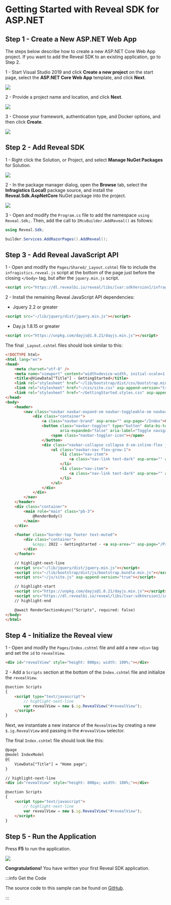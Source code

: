 # Getting Started with Reveal SDK for ASP.NET

## Step 1 - Create a New ASP.NET Web App

The steps below describe how to create a new ASP.NET Core Web App project. If you want to add the Reveal SDK to an existing application, go to Step 2.

1 - Start Visual Studio 2019 and click **Create a new project** on the start page, select the **ASP.NET Core Web App** template, and click **Next**.

![](images/getting-started-new-asp-net-core-web-app-project.jpg)

2 - Provide a project name and location, and click **Next**.

![](images/getting-started-new-asp-net-core-web-app-name.jpg)

3 - Choose your framework, authentication type, and Docker options, and then click **Create**.

![](images/getting-started-new-asp-net-core-web-app-info.jpg)

## Step 2 - Add Reveal SDK

1 - Right click the Solution, or Project, and select **Manage NuGet Packages** for Solution.

![](images/getting-started-nuget-packages-manage.jpg)

2 - In the package manager dialog, open the **Browse** tab, select the **Infragistics (Local)** package source, and install the **Reveal.Sdk.AspNetCore** NuGet package into the project.

![](images/getting-started-nuget-packages-install.jpg)

3 - Open and modify the `Program.cs` file to add the namespace `using Reveal.Sdk;`. Then, add the call to `IMcvBuilder.AddReveal()` as follows:

```cs
using Reveal.Sdk;

builder.Services.AddRazorPages().AddReveal();
```

## Step 3 - Add Reveal JavaScript API

1 - Open and modify the `Pages/Shared/_Layout.cshtml` file to include the `infragistics.reveal.js` script at the bottom of the page just before the closing `</body>` tag, but after the `jquery.min.js` script.

```html
<script src="https://dl.revealbi.io/reveal/libs/[var:sdkVersion]/infragistics.reveal.js"></script>
```

2 - Install the remaining Reveal JavaScript API dependencies:

- Jquery 2.2 or greater

```html
<script src="~/lib/jquery/dist/jquery.min.js"></script>
```

- Day.js 1.8.15 or greater

```html
<script src="https://unpkg.com/dayjs@1.8.21/dayjs.min.js"></script>
```

The final `_Layout.cshtml` files should look similar to this:

```html title="Pages/Shared/_Layout.cshtml"
<!DOCTYPE html>
<html lang="en">
<head>
    <meta charset="utf-8" />
    <meta name="viewport" content="width=device-width, initial-scale=1.0" />
    <title>@ViewData["Title"] - GettingStarted</title>
    <link rel="stylesheet" href="~/lib/bootstrap/dist/css/bootstrap.min.css" />
    <link rel="stylesheet" href="~/css/site.css" asp-append-version="true" />
    <link rel="stylesheet" href="~/GettingStarted.styles.css" asp-append-version="true" />
</head>
<body>
    <header>
        <nav class="navbar navbar-expand-sm navbar-toggleable-sm navbar-light bg-white border-bottom box-shadow mb-3">
            <div class="container">
                <a class="navbar-brand" asp-area="" asp-page="/Index">GettingStarted</a>
                <button class="navbar-toggler" type="button" data-bs-toggle="collapse" data-bs-target=".navbar-collapse" aria-controls="navbarSupportedContent"
                        aria-expanded="false" aria-label="Toggle navigation">
                    <span class="navbar-toggler-icon"></span>
                </button>
                <div class="navbar-collapse collapse d-sm-inline-flex justify-content-between">
                    <ul class="navbar-nav flex-grow-1">
                        <li class="nav-item">
                            <a class="nav-link text-dark" asp-area="" asp-page="/Index">Home</a>
                        </li>
                        <li class="nav-item">
                            <a class="nav-link text-dark" asp-area="" asp-page="/Privacy">Privacy</a>
                        </li>
                    </ul>
                </div>
            </div>
        </nav>
    </header>
    <div class="container">
        <main role="main" class="pb-3">
            @RenderBody()
        </main>
    </div>

    <footer class="border-top footer text-muted">
        <div class="container">
            &copy; 2022 - GettingStarted - <a asp-area="" asp-page="/Privacy">Privacy</a>
        </div>
    </footer>

    // highlight-next-line
    <script src="~/lib/jquery/dist/jquery.min.js"></script>
    <script src="~/lib/bootstrap/dist/js/bootstrap.bundle.min.js"></script>
    <script src="~/js/site.js" asp-append-version="true"></script>

    // highlight-start
    <script src="https://unpkg.com/dayjs@1.8.21/dayjs.min.js"></script>
    <script src="https://dl.revealbi.io/reveal/libs/[var:sdkVersion]/infragistics.reveal.js"></script>
    // highlight-end

    @await RenderSectionAsync("Scripts", required: false)
</body>
</html>
```

## Step 4 - Initialize the Reveal view

1 - Open and modify the `Pages/Index.cshtml` file and add a new `<div>` tag and set the `id` to `revealView`.

```html
<div id="revealView" style="height: 800px; width: 100%;"></div>
```

2 - Add a `Scripts` section at the bottom of the `Index.cshtml` file and initialize the `revealView`.

```html
@section Scripts
{
    <script type="text/javascript">
        // highlight-next-line
        var revealView = new $.ig.RevealView("#revealView");
    </script>
}
```

Next, we instantiate a new instance of the `RevealView` by creating a new `$.ig.RevealView` and passing in the `#revealView` selector.

The final `Index.cshtml` file should look like this:

```html
@page
@model IndexModel
@{
    ViewData["Title"] = "Home page";
}

// highlight-next-line
<div id="revealView" style="height: 800px; width: 100%;"></div>

@section Scripts
{
    <script type="text/javascript">
        // highlight-next-line
        var revealView = new $.ig.RevealView("#revealView");
    </script>
}
```
## Step 5 - Run the Application

Press **F5** to run the application.

![](images/asp-net-core-web-app-running.jpg)

**Congratulations!** You have written your first Reveal SDK application.

:::info Get the Code

The source code to this sample can be found on [GitHub](https://github.com/RevealBi/sdk-samples-javascript/tree/main/01-GettingStarted/client/aspnet-webapp).

:::